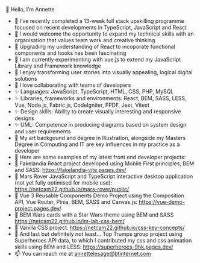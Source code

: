 🙂 Hello, I’m Annette
 
- 💞️ I’ve recently completed a 13-week full stack upskilling programme focused on recent developments in TypeScript, JavaScript and React
- 💞️ I would welcome the opportunity to expand my technical skills with an organisation that values team work and creative thinking
- 👀 Upgrading my understanding of React to incoporate functional components and hooks has been fascinating
- 👀 I am currently experimenting with vue.js to extend my JavaScript Library and Framework knowledge
- 🌱 I enjoy transforming user stories into visually appealing, logical digital solutions
- 🌱 I love collaborating with teams of developers
- ✨ Languages: JavaScript, TypeScript,  HTML, CSS, PHP, MySQL
- ✨ Libraries, frameworks and environments:  React, BEM, SASS, LESS, Vue, Node.js, Fabric.js, CodeIgniter, FPDF, Jest, Vitest
- ✨ Design skills: Ability to create visually interesting and responsive designs
- ✨ UML: Competence in producing diagrams based on system design and user requirements
- 👋 My art backgound and degree in Illustration, alongside my Masters Degree in Computing and IT are key influences in my practice as a developer
- 👋 Here are some examples of my latest front end developer projects:
- 🥗 Fakelandia React project developed using Mobile First principles, BEM and SASS: https://fakelandia-vite.pages.dev/
- 🚀 Mars Rover JavaScript and TypeScript interactive desktop application (not yet fully optimised for mobile use): https://netcam22.github.io/mars-rover/public/
- 🌱 Vue 3 Reusable Components Demo Project using the Composition API, Vue Router, Pinia, BEM, SASS and Canvas.js: https://vue-demo-project.pages.dev/
- 👾 BEM Wars cards with a Star Wars theme using BEM and SASS https://netcam22.github.io/lm-lab-css-bem/
- 🙂 Vanilla CSS project: https://netcam22.github.io/css-key-concepts/
- 🤖 And last but definitely not least... Top Trumps group project using Superheroes API data, to which I contributed my css and css animation skills using BEM and LESS: https://superheroes-9hk.pages.dev/
- 📫 You can reach me at annettelesage@btinternet.com

<!---
netcam22/netcam22 is a ✨ special ✨ repository because its `README.md` (this file) appears on your GitHub profile.
You can click the Preview link to take a look at your changes.
--->
